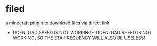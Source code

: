 # filed
a minecraft plugin to download files via direct link 
* DOENLOAD SPEED IS NOT WORKING* DOENLOAD SPEED IS NOT WORKING, SO THE ETA FREQUENCY WILL ALSO BE USELESS!
